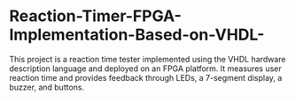 # Reaction-Timer-FPGA-Implementation-Based-on-VHDL-
This project is a reaction time tester implemented using the VHDL hardware description language and deployed on an FPGA platform. It measures user reaction time and provides feedback through LEDs, a 7-segment display, a buzzer, and buttons.
